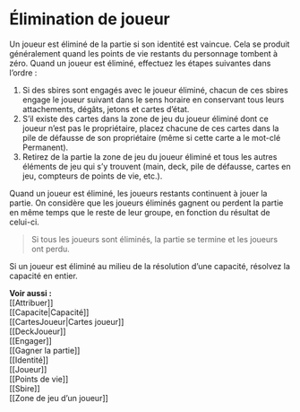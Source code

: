 # Élimination de joueur
Un joueur est éliminé de la partie si son identité est vaincue. Cela se produit généralement quand les points de vie restants du personnage tombent à zéro. Quand un joueur est éliminé, effectuez les étapes suivantes dans l’ordre :
1. Si des sbires sont engagés avec le joueur éliminé, chacun de ces sbires engage le joueur suivant dans le sens horaire en conservant tous leurs attachements, dégâts, jetons et cartes d’état.
2. S’il existe des cartes dans la zone de jeu du joueur éliminé dont ce joueur n’est pas le propriétaire, placez chacune de ces cartes dans la pile de défausse de son propriétaire (même si cette carte a le mot-clé Permanent).
3. Retirez de la partie la zone de jeu du joueur éliminé et tous les autres éléments de jeu qui s’y trouvent (main, deck, pile de défausse, cartes en jeu, compteurs de points de vie, etc.).

Quand un joueur est éliminé, les joueurs restants continuent à jouer la partie. On considère que les joueurs éliminés gagnent ou perdent la partie en même temps que le reste de leur groupe, en fonction du résultat de celui-ci.

>Si tous les joueurs sont éliminés, la partie se termine et les joueurs ont perdu.

Si un joueur est éliminé au milieu de la résolution d’une capacité, résolvez la capacité en entier.

**Voir aussi :**  
[[Attribuer]]  
[[Capacite|Capacité]]  
[[CartesJoueur|Cartes joueur]]  
[[DeckJoueur]]  
[[Engager]]  
[[Gagner la partie]]  
[[Identité]]  
[[Joueur]]  
[[Points de vie]]  
[[Sbire]]  
[[Zone de jeu d’un joueur]]